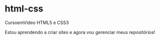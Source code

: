 # html-css
 CursoemVideo HTML5 e CSS3
  
  Estou aprendendo a criar sites e agora vou gerenciar meus repositórios!
